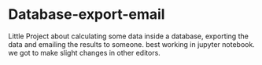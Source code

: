 # Database-export-email
Little Project about calculating some data inside a database, exporting the data and emailing the results to someone. 
best working in jupyter notebook. we got to make slight changes in other editors. 
